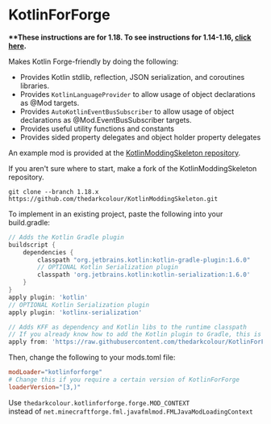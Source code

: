 # KotlinForForge
**\*\*These instructions are for 1.18. To see instructions for 1.14-1.16, [click here](https://github.com/thedarkcolour/KotlinForForge/blob/1.x/README.md).**

Makes Kotlin Forge-friendly by doing the following:
- Provides Kotlin stdlib, reflection, JSON serialization, and coroutines libraries.
- Provides `KotlinLanguageProvider` to allow usage of object declarations as @Mod targets.
- Provides `AutoKotlinEventBusSubscriber` to allow usage of object declarations as @Mod.EventBusSubscriber targets.
- Provides useful utility functions and constants
- Provides sided property delegates and object holder property delegates

An example mod is provided at the [KotlinModdingSkeleton repository](https://github.com/thedarkcolour/KotlinModdingSkeleton/tree/1.18.x).

If you aren't sure where to start, make a fork of the KotlinModdingSkeleton repository.
```git
git clone --branch 1.18.x https://github.com/thedarkcolour/KotlinModdingSkeleton.git
```

To implement in an existing project, paste the following into your build.gradle:
```groovy
// Adds the Kotlin Gradle plugin
buildscript {
    dependencies {
        classpath "org.jetbrains.kotlin:kotlin-gradle-plugin:1.6.0"
        // OPTIONAL Kotlin Serialization plugin
        classpath 'org.jetbrains.kotlin:kotlin-serialization:1.6.0'
    }
}
apply plugin: 'kotlin'
// OPTIONAL Kotlin Serialization plugin
apply plugin: 'kotlinx-serialization'

// Adds KFF as dependency and Kotlin libs to the runtime classpath
// If you already know how to add the Kotlin plugin to Gradle, this is the only line you need for KFF
apply from: 'https://raw.githubusercontent.com/thedarkcolour/KotlinForForge/site/thedarkcolour/kotlinforforge/gradle/kff-3.0.0.gradle'

```
Then, change the following to your mods.toml file:
```toml
modLoader="kotlinforforge"
# Change this if you require a certain version of KotlinForForge
loaderVersion="[3,)"
```

Use
```thedarkcolour.kotlinforforge.forge.MOD_CONTEXT```              
instead of ```net.minecraftforge.fml.javafmlmod.FMLJavaModLoadingContext```
